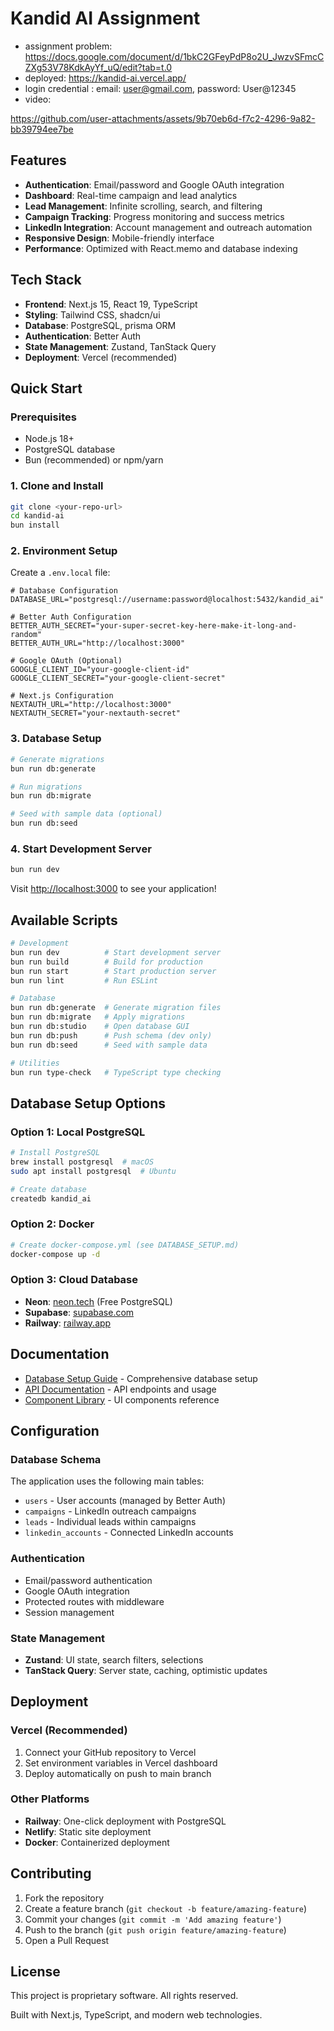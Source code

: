 # Kandid AI Assignment 
- assignment problem: https://docs.google.com/document/d/1bkC2GFeyPdP8o2U_JwzvSFmcCZXg53V78KdkAyYf_uQ/edit?tab=t.0
- deployed: https://kandid-ai.vercel.app/
- login credential : email: user@gmail.com, password: User@12345
- video:


https://github.com/user-attachments/assets/9b70eb6d-f7c2-4296-9a82-bb39794ee7be


## Features

- **Authentication**: Email/password and Google OAuth integration
- **Dashboard**: Real-time campaign and lead analytics
- **Lead Management**: Infinite scrolling, search, and filtering
- **Campaign Tracking**: Progress monitoring and success metrics
- **LinkedIn Integration**: Account management and outreach automation
- **Responsive Design**: Mobile-friendly interface
- **Performance**: Optimized with React.memo and database indexing

## Tech Stack

- **Frontend**: Next.js 15, React 19, TypeScript
- **Styling**: Tailwind CSS, shadcn/ui
- **Database**: PostgreSQL, prisma ORM
- **Authentication**: Better Auth
- **State Management**: Zustand, TanStack Query
- **Deployment**: Vercel (recommended)

## Quick Start

### Prerequisites

- Node.js 18+ 
- PostgreSQL database
- Bun (recommended) or npm/yarn

### 1. Clone and Install

```bash
git clone <your-repo-url>
cd kandid-ai
bun install
```

### 2. Environment Setup

Create a `.env.local` file:

```env
# Database Configuration
DATABASE_URL="postgresql://username:password@localhost:5432/kandid_ai"

# Better Auth Configuration
BETTER_AUTH_SECRET="your-super-secret-key-here-make-it-long-and-random"
BETTER_AUTH_URL="http://localhost:3000"

# Google OAuth (Optional)
GOOGLE_CLIENT_ID="your-google-client-id"
GOOGLE_CLIENT_SECRET="your-google-client-secret"

# Next.js Configuration
NEXTAUTH_URL="http://localhost:3000"
NEXTAUTH_SECRET="your-nextauth-secret"
```

### 3. Database Setup

```bash
# Generate migrations
bun run db:generate

# Run migrations
bun run db:migrate

# Seed with sample data (optional)
bun run db:seed
```

### 4. Start Development Server

```bash
bun run dev
```

Visit [http://localhost:3000](http://localhost:3000) to see your application!

## Available Scripts

```bash
# Development
bun run dev          # Start development server
bun run build        # Build for production
bun run start        # Start production server
bun run lint         # Run ESLint

# Database
bun run db:generate  # Generate migration files
bun run db:migrate   # Apply migrations
bun run db:studio    # Open database GUI
bun run db:push      # Push schema (dev only)
bun run db:seed      # Seed with sample data

# Utilities
bun run type-check   # TypeScript type checking
```

## Database Setup Options

### Option 1: Local PostgreSQL
```bash
# Install PostgreSQL
brew install postgresql  # macOS
sudo apt install postgresql  # Ubuntu

# Create database
createdb kandid_ai
```

### Option 2: Docker
```bash
# Create docker-compose.yml (see DATABASE_SETUP.md)
docker-compose up -d
```

### Option 3: Cloud Database
- **Neon**: [neon.tech](https://neon.tech) (Free PostgreSQL)
- **Supabase**: [supabase.com](https://supabase.com)
- **Railway**: [railway.app](https://railway.app)

## Documentation

- [Database Setup Guide](./DATABASE_SETUP.md) - Comprehensive database setup
- [API Documentation](./docs/api.md) - API endpoints and usage
- [Component Library](./docs/components.md) - UI components reference


## Configuration

### Database Schema
The application uses the following main tables:
- `users` - User accounts (managed by Better Auth)
- `campaigns` - LinkedIn outreach campaigns
- `leads` - Individual leads within campaigns
- `linkedin_accounts` - Connected LinkedIn accounts

### Authentication
- Email/password authentication
- Google OAuth integration
- Protected routes with middleware
- Session management

### State Management
- **Zustand**: UI state, search filters, selections
- **TanStack Query**: Server state, caching, optimistic updates

## Deployment

### Vercel (Recommended)
1. Connect your GitHub repository to Vercel
2. Set environment variables in Vercel dashboard
3. Deploy automatically on push to main branch

### Other Platforms
- **Railway**: One-click deployment with PostgreSQL
- **Netlify**: Static site deployment
- **Docker**: Containerized deployment

## Contributing

1. Fork the repository
2. Create a feature branch (`git checkout -b feature/amazing-feature`)
3. Commit your changes (`git commit -m 'Add amazing feature'`)
4. Push to the branch (`git push origin feature/amazing-feature`)
5. Open a Pull Request

## License

This project is proprietary software. All rights reserved.

Built with Next.js, TypeScript, and modern web technologies.
